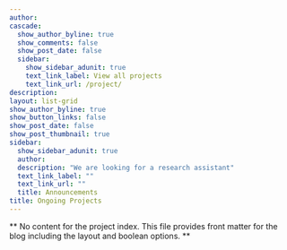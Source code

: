 ```yaml
---
author: 
cascade:
  show_author_byline: true
  show_comments: false
  show_post_date: false
  sidebar:
    show_sidebar_adunit: true
    text_link_label: View all projects
    text_link_url: /project/
description: 
layout: list-grid
show_author_byline: true
show_button_links: false
show_post_date: false
show_post_thumbnail: true
sidebar:
  show_sidebar_adunit: true
  author: 
  description: "We are looking for a research assistant"
  text_link_label: ""
  text_link_url: ""
  title: Announcements 
title: Ongoing Projects  
---
```


** No content for the project index. This file provides front matter for the blog including the layout and boolean options. **
